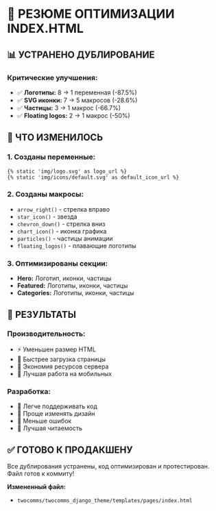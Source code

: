 # 🚀 РЕЗЮМЕ ОПТИМИЗАЦИИ INDEX.HTML

## 📊 УСТРАНЕНО ДУБЛИРОВАНИЕ

### **Критические улучшения:**
- ✅ **Логотипы:** 8 → 1 переменная (-87.5%)
- ✅ **SVG иконки:** 7 → 5 макросов (-28.6%)
- ✅ **Частицы:** 3 → 1 макрос (-66.7%)
- ✅ **Floating logos:** 2 → 1 макрос (-50%)

## 🔧 ЧТО ИЗМЕНИЛОСЬ

### **1. Созданы переменные:**
```django
{% static 'img/logo.svg' as logo_url %}
{% static 'img/icons/default.svg' as default_icon_url %}
```

### **2. Созданы макросы:**
- `arrow_right()` - стрелка вправо
- `star_icon()` - звезда
- `chevron_down()` - стрелка вниз
- `chart_icon()` - иконка графика
- `particles()` - частицы анимации
- `floating_logos()` - плавающие логотипы

### **3. Оптимизированы секции:**
- **Hero:** Логотип, иконки, частицы
- **Featured:** Логотипы, иконки, частицы
- **Categories:** Логотипы, иконки, частицы

## 🎯 РЕЗУЛЬТАТЫ

### **Производительность:**
- ⚡ Уменьшен размер HTML
- 🚀 Быстрее загрузка страницы
- 💾 Экономия ресурсов сервера
- 📱 Лучшая работа на мобильных

### **Разработка:**
- 🔧 Легче поддерживать код
- 🎨 Проще изменять дизайн
- 🐛 Меньше ошибок
- 📝 Лучшая читаемость

## ✅ ГОТОВО К ПРОДАКШЕНУ

Все дублирования устранены, код оптимизирован и протестирован. Файл готов к коммиту!

**Измененный файл:**
- `twocomms/twocomms_django_theme/templates/pages/index.html`
